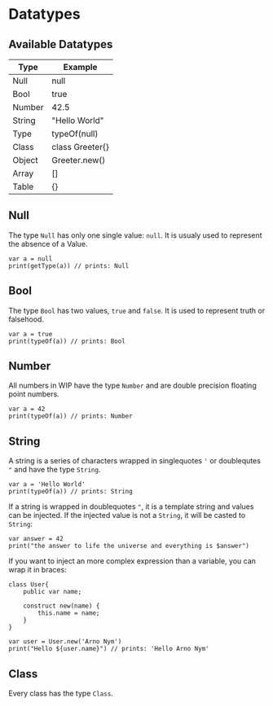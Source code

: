 # Datatypes

## Available Datatypes

| Type | Example |
| --- | --- |
| Null | null |
| Bool | true |
| Number | 42.5 |
| String | "Hello World" |
| Type | typeOf(null) |
| Class | class Greeter{} | 
| Object | Greeter.new() |
| Array | [] |
| Table | {} |

## Null
The type `Null` has only one single value: `null`.
It is usualy used to represent the absence of a Value.

```wip
var a = null
print(getType(a)) // prints: Null
```

## Bool
The type `Bool` has two values, `true` and `false`.
It is used to represent truth or falsehood.

```wip
var a = true
print(typeOf(a)) // prints: Bool
```

## Number
All numbers in WIP have the type `Number` and are double precision floating point numbers.

```wip
var a = 42
print(typeOf(a)) // prints: Number
```

## String
A string is a series of characters wrapped in singlequotes `'` or doublequtes `"` and have the type `String`. 
```wip
var a = 'Hello World'
print(typeOf(a)) // prints: String
```

If a string is wrapped in doublequotes `"`, it is a template string and values can be injected.
If the injected value is not a `String`, it will be casted to `String`:
```wip
var answer = 42
print("the answer to life the universe and everything is $answer") 
```

If you want to inject an more complex expression than a variable, you can wrap it in braces:
```wip
class User{
    public var name;

    construct new(name) {
        this.name = name;
    }
}

var user = User.new('Arno Nym')
print("Hello ${user.name}") // prints: 'Hello Arno Nym' 
```

## Class
Every class has the type `Class`. 

```wip

```